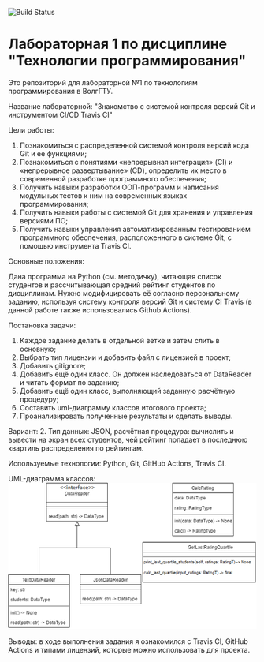![Build Status](https://github.com/tankistqazwsx/PTLab1/actions/workflows/python-publish.yml/badge.svg)

# Лабораторная 1 по дисциплине "Технологии программирования"

Это репозиторий для лабораторной №1 по технологиям программирования в ВолгГТУ.

Название лабораторной: "Знакомство с системой контроля версий Git и инструментом CI/CD Travis CI"

Цели работы:

1. Познакомиться c распределенной системой контроля версий кода Git и ее функциями;
2. Познакомиться с понятиями «непрерывная интеграция» (CI) и «непрерывное развертывание»
(CD), определить их место в современной разработке программного обеспечения;
3. Получить навыки разработки ООП-программ и написания модульных тестов к ним на
современных языках программирования;
4. Получить навыки работы с системой Git для хранения и управления версиями ПО;
5. Получить навыки управления автоматизированным тестированием программного обеспечения,
расположенного в системе Git, с помощью инструмента Travis CI.

Основные положения:

Дана программа на Python (см. методичку), читающая список студентов и рассчитывающая средний рейтинг студентов по дисциплинам. 
Нужно модифицировать её согласно персональному заданию, используя систему контроля версий Git и систему CI Travis (в данной работе также использовались Github Actions).

Постановка задачи:

1. Каждое задание делать в отдельной ветке и затем слить в основную;
2. Выбрать тип лицензии и добавить файл с лицензией в проект;
3. Добавить gitignore;
4. Добавить ещё один класс. Он должен наследоваться от DataReader и читать формат по заданию;
5. Добавить ещё один класс, выполняющий заданную расчётную процедуру;
6. Составить uml-диаграмму классов итогового проекта;
7. Проанализировать полученные результаты и сделать выводы.

Вариант: 2. Тип данных: JSON, расчётная процедура: вычислить и вывести на экран всех студентов, чей рейтинг попадает в последнюю квартиль распределения по рейтингам.

Используемые технологии: Python, Git, GitHub Actions, Travis CI.

UML-диаграмма классов:
![class diagram](./1.drawio.png)


Выводы: в ходе выполнения задания я ознакомился с Travis CI, GitHub Actions и типами лицензий, которые можно использовать для проекта.